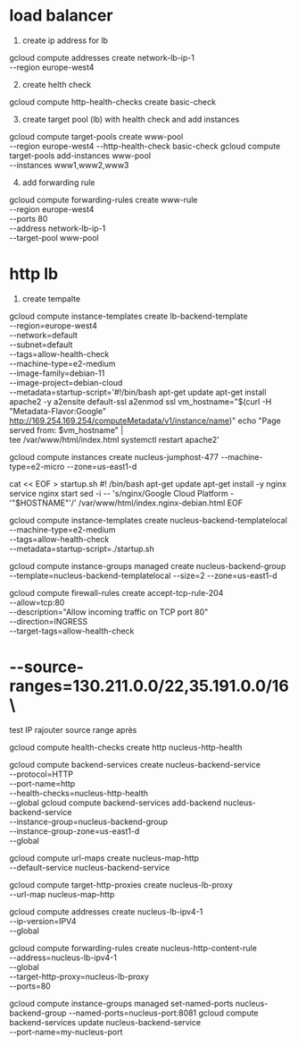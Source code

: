 # load balancer

1. create ip address for lb

gcloud compute addresses create network-lb-ip-1 \
  --region europe-west4

2. create helth check

gcloud compute http-health-checks create basic-check

3. create target pool (lb) with health check and add instances

gcloud compute target-pools create www-pool \
  --region europe-west4 --http-health-check basic-check
gcloud compute target-pools add-instances www-pool \
    --instances www1,www2,www3

4. add forwarding rule

gcloud compute forwarding-rules create www-rule \
    --region  europe-west4 \
    --ports 80 \
    --address network-lb-ip-1 \
    --target-pool www-pool


# http lb

1. create tempalte

gcloud compute instance-templates create lb-backend-template \
   --region=europe-west4 \
   --network=default \
   --subnet=default \
   --tags=allow-health-check \
   --machine-type=e2-medium \
   --image-family=debian-11 \
   --image-project=debian-cloud \
   --metadata=startup-script='#!/bin/bash
     apt-get update
     apt-get install apache2 -y
     a2ensite default-ssl
     a2enmod ssl
     vm_hostname="$(curl -H "Metadata-Flavor:Google" \
     http://169.254.169.254/computeMetadata/v1/instance/name)"
     echo "Page served from: $vm_hostname" | \
     tee /var/www/html/index.html
     systemctl restart apache2'



gcloud compute instances create nucleus-jumphost-477 --machine-type=e2-micro --zone=us-east1-d

cat << EOF > startup.sh
#! /bin/bash
apt-get update
apt-get install -y nginx
service nginx start
sed -i -- 's/nginx/Google Cloud Platform - '"\$HOSTNAME"'/' /var/www/html/index.nginx-debian.html
EOF

gcloud compute instance-templates create nucleus-backend-templatelocal \
  --machine-type=e2-medium \
  --tags=allow-health-check \
  --metadata=startup-script=./startup.sh

gcloud compute instance-groups managed create nucleus-backend-group \
   --template=nucleus-backend-templatelocal --size=2 --zone=us-east1-d

gcloud compute firewall-rules create accept-tcp-rule-204 \
            --allow=tcp:80 \
            --description="Allow incoming traffic on TCP port 80" \
            --direction=INGRESS \
            --target-tags=allow-health-check
#             --source-ranges=130.211.0.0/22,35.191.0.0/16 \

test IP
rajouter source range après

gcloud compute health-checks create http nucleus-http-health

gcloud compute backend-services create nucleus-backend-service \
  --protocol=HTTP \
  --port-name=http \
  --health-checks=nucleus-http-health \
  --global
gcloud compute backend-services add-backend nucleus-backend-service \
  --instance-group=nucleus-backend-group \
  --instance-group-zone=us-east1-d \
  --global

gcloud compute url-maps create nucleus-map-http \
    --default-service nucleus-backend-service


gcloud compute target-http-proxies create nucleus-lb-proxy \
    --url-map nucleus-map-http


gcloud compute addresses create nucleus-lb-ipv4-1 \
  --ip-version=IPV4 \
  --global

  gcloud compute forwarding-rules create nucleus-http-content-rule \
   --address=nucleus-lb-ipv4-1\
   --global \
   --target-http-proxy=nucleus-lb-proxy \
   --ports=80


gcloud compute instance-groups managed set-named-ports nucleus-backend-group --named-ports=nucleus-port:8081
gcloud compute backend-services update nucleus-backend-service \
    --port-name=my-nucleus-port
